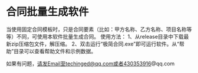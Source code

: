 # 合同批量生成软件
当使用固定合同模板时，只是合同要素（比如：甲方名称、乙方名称、项目名称等等）不同，可使用本软件批量生成合同。
使用方法：
1、从release目录中下载最新zip压缩包文件，解压缩。
2、双击运行“极简合同.exe”即可运行软件。从“帮助”目录可以查看帮助文件和示例数据。

如果有问题，请发Email至techinged@qq.com或者430353916@qq.com 
